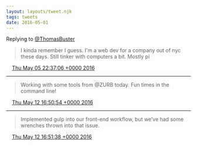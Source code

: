 ```yaml
---
layout: layouts/tweet.njk
tags: tweets
date: 2016-05-01
---
```


Replying to [@ThomasBuster](https://twitter.com/ThomasBuster/status/721631350822797312)

> I kinda remember I guess\. I'm a web dev for a company out of nyc these days\. Still tinker with computers a bit\. Mostly pi

<img src="../media/tweet.ico" width="12" /> [Thu May 05 22:37:06 +0000 2016](https://twitter.com/timwasson/status/728352851072720896)

----

> Working with some tools from @ZURB today\. Fun times in the command line\!

<img src="../media/tweet.ico" width="12" /> [Thu May 12 16:50:54 +0000 2016](https://twitter.com/timwasson/status/730802442363797504)

----

> Implemented gulp into our front\-end workflow, but we’ve had some wrenches thrown into that issue\.

<img src="../media/tweet.ico" width="12" /> [Thu May 12 16:51:38 +0000 2016](https://twitter.com/timwasson/status/730802624857923584)